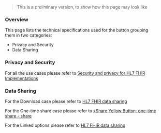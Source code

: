   <blockquote class="dragon">
    <p>This is a preliminary version, to show how this page may look like</p>
  </blockquote>

### Overview

This page lists the technical specifications used for the button grouping them in two categories:
* Privacy and Security
* Data Sharing

### Privacy and Security

For all the use cases please refer to [Security and privacy for HL7 FHIR Implementations](file:///C:/workspace/___Python/x-bundles-dba-html/root/fhir-privacy/priv-sec.html)

### Data Sharing

For the Download case please refer to [HL7 FHIR data sharing](https://x-bundles.ehr-exchange-format.eu/fhir-share/share.html)

For the One-time share case please refer to [xShare Yellow Button: one-time share - share](https://x-bundles.ehr-exchange-format.eu/xb-1-2-share/share.html)

For the Linked options please refer to [HL7 FHIR data sharing](https://x-bundles.ehr-exchange-format.eu/fhir-share/share.html)